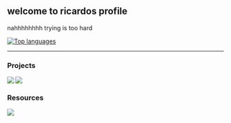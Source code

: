 ## welcome to ricardos profile

nahhhhhhhh trying is too hard

[![Top languages](https://github-readme-stats.vercel.app/api/top-langs/?username=itsrichardyu&layout=compact&theme=dracula)](https://github.com/anuraghazra/github-readme-stats)

---

### Projects

<a href=https://github.com/itsrichardyu/covid19-datascraper>
<img src=https://github-readme-stats.vercel.app/api/pin/?username=itsrichardyu&repo=covid19-datascraper&theme=monokai />
</a>
<a href=https://github.com/itsrichardyu/previewspotify>
<img align=left src=https://github-readme-stats.vercel.app/api/pin/?username=itsrichardyu&repo=previewspotify&theme=monokai />
</a>

<br />

### Resources

<a href=https://github.com/itsrichardyu/cis6>
<img src=https://github-readme-stats.vercel.app/api/pin/?username=itsrichardyu&repo=cis6&theme=monokai />
</a>
